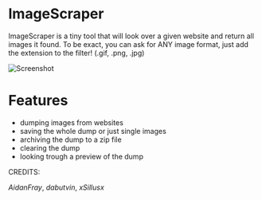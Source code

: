 # ImageScraper
ImageScraper is a tiny tool that will look over a given website and return all images it found.
To be exact, you can ask for ANY image format, just add the extension to the filter! (.gif, .png, .jpg)

![Screenshot](https://github.com/xSillusx/ImageScraper/blob/master/ImageScraper/ext/Screenshots/screen3.PNG)

# Features
- dumping images from websites
- saving the whole dump or just single images
- archiving the dump to a zip file
- clearing the dump
- looking trough a preview of the dump



CREDITS:

*AidanFray*, *dabutvin*, *xSillusx*



